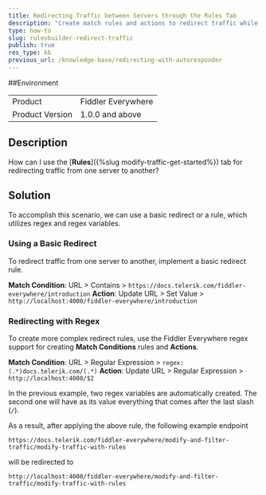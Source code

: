 ```yaml
---
title: Redirecting Traffic between Servers through the Rules Tab
description: "Create match rules and actions to redirect traffic while using regex variables with the Fiddler Everywhere local proxy."
type: how-to
slug: rulesbuilder-redirect-traffic
publish: true
res_type: kb
previous_url: /knowledge-base/redirecting-with-autoresponder
---
```



##Environment

|   |   |
|---|---|
| Product   | Fiddler Everywhere |
| Product Version | 1.0.0 and above  |

## Description

How can I use the [**Rules**]({%slug modify-traffic-get-started%}) tab for redirecting traffic from one server to another?

## Solution

To accomplish this scenario, we can use a basic redirect or a rule, which utilizes regex and regex variables.

### Using a Basic Redirect

To redirect traffic from one server to another, implement a basic redirect rule.

**Match Condition**: URL > Contains > `https://docs.telerik.com/fiddler-everywhere/introduction`
**Action**: Update URL > Set Value > `http://localhost:4000/fiddler-everywhere/introduction`

### Redirecting with Regex

To create more complex redirect rules, use the Fiddler Everywhere regex support for creating **Match Conditions** rules and **Actions**.

**Match Condition**: URL > Regular Expression > `regex:(.*)docs.telerik.com/(.*)`
**Action**: Update URL > Regular Expression > `http://localhost:4000/$2`


In the previous example, two regex variables are automatically created. The second one will have as its value everything that comes after the last slash (`/`).

As a result, after applying the above rule, the following example endpoint
```
https://docs.telerik.com/fiddler-everywhere/modify-and-filter-traffic/modify-traffic-with-rules
```
will be redirected to
```
http://localhost:4000/fiddler-everywhere/modify-and-filter-traffic/modify-traffic-with-rules
```

